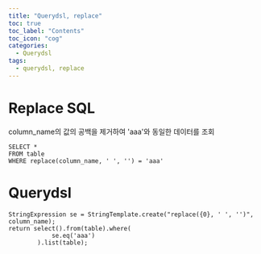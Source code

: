 ```yaml
---
title: "Querydsl, replace"
toc: true
toc_label: "Contents"
toc_icon: "cog"
categories:
  - Querydsl
tags:
  - querydsl, replace
---
```


# Replace SQL
column_name의 값의 공백을 제거하여 'aaa'와 동일한 데이터를 조회
```
SELECT *
FROM table
WHERE replace(column_name, ' ', '') = 'aaa'
```

# Querydsl
```
StringExpression se = StringTemplate.create("replace({0}, ' ', '')", column_name);
return select().from(table).where(
            se.eq('aaa')
        ).list(table);
```